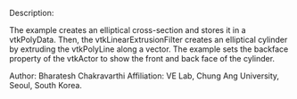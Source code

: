 Description:

The example creates an elliptical cross-section and stores it in a vtkPolyData. 
Then, the vtkLinearExtrusionFilter creates an elliptical cylinder by extruding the vtkPolyLine along a vector. 
The example sets the backface property of the vtkActor to show the front and back face of the cylinder.

Author: Bharatesh Chakravarthi
Affiliation: VE Lab, Chung Ang University, Seoul, South Korea.
